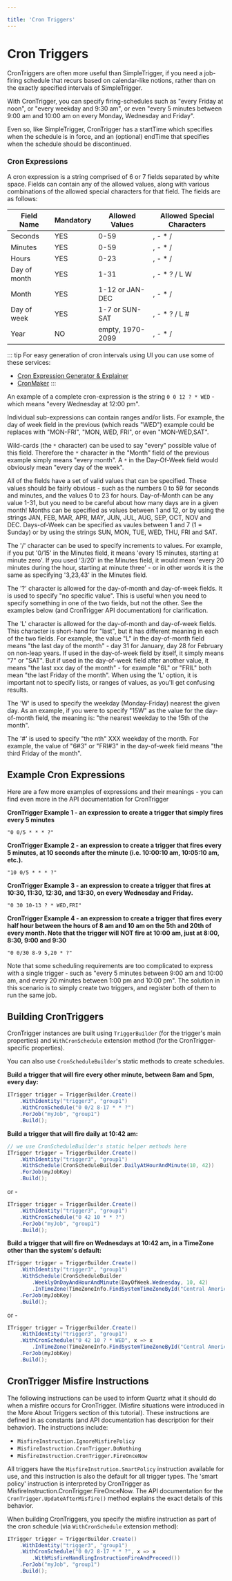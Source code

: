 ```yaml
---

title: 'Cron Triggers'
---
```


# Cron Triggers

CronTriggers are often more useful than SimpleTrigger, if you need a job-firing schedule that recurs based on calendar-like notions,
rather than on the exactly specified intervals of SimpleTrigger.

With CronTrigger, you can specify firing-schedules such as "every Friday at noon", or "every weekday and 9:30 am",
or even "every 5 minutes between 9:00 am and 10:00 am on every Monday, Wednesday and Friday".

Even so, like SimpleTrigger, CronTrigger has a startTime which specifies when the schedule is in force, and an (optional)
endTime that specifies when the schedule should be discontinued.

### Cron Expressions

A cron expression is a string comprised of 6 or 7 fields separated by white space.
Fields can contain any of the allowed values, along with various combinations of the allowed special characters for that field. The fields are as follows:

| Field Name| Mandatory | Allowed Values | Allowed Special Characters  |
|--------------|---------------|-----------------------|-----------------------------------|
| Seconds  | YES   | 0-59      | , - * /       |
| Minutes  | YES   | 0-59     | , - * /       |
| Hours  | YES   | 0-23     | , - * /       |
| Day of month | YES   | 1-31     | , - * ? / L W      |
| Month  | YES   | 1-12 or JAN-DEC  | , - * /       |
| Day of week | YES   | 1-7 or SUN-SAT  | , - * ? / L #      |
| Year   | NO   | empty, 1970-2099  | , - * /       |

::: tip
For easy generation of cron intervals using UI you can use some of these services:

- [Cron Expression Generator & Explainer](https://www.freeformatter.com/cron-expression-generator-quartz.html)
- [CronMaker](http://www.cronmaker.com/)
:::

An example of a complete cron-expression is the string `0 0 12 ? * WED` - which means "every Wednesday at 12:00 pm".

Individual sub-expressions can contain ranges and/or lists. For example, the day of week field in the previous (which reads "WED")
example could be replaces with "MON-FRI", "MON, WED, FRI", or even "MON-WED,SAT".

Wild-cards (the `*` character) can be used to say "every" possible value of this field. Therefore the `*` character in the
"Month" field of the previous example simply means "every month". A `*` in the Day-Of-Week field would obviously mean "every day of the week".

All of the fields have a set of valid values that can be specified. These values should be fairly obvious - such as the numbers
0 to 59 for seconds and minutes, and the values 0 to 23 for hours. Day-of-Month can be any value 1-31, but you need to be careful
about how many days are in a given month! Months can be specified as values between 1 and 12, or by using the strings
JAN, FEB, MAR, APR, MAY, JUN, JUL, AUG, SEP, OCT, NOV and DEC. Days-of-Week can be specified as vaules between 1 and 7 (1 = Sunday)
or by using the strings SUN, MON, TUE, WED, THU, FRI and SAT.

The '/' character can be used to specify increments to values. For example, if you put '0/15' in the Minutes field, it means 'every 15 minutes,
starting at minute zero'. If you used '3/20' in the Minutes field, it would mean 'every 20 minutes during the hour,
starting at minute three' - or in other words it is the same as specifying '3,23,43' in the Minutes field.

The '?' character is allowed for the day-of-month and day-of-week fields. It is used to specify "no specific value".
This is useful when you need to specify something in one of the two fields, but not the other.
See the examples below (and CronTrigger API documentation) for clarification.

The 'L' character is allowed for the day-of-month and day-of-week fields. This character is short-hand for "last",
but it has different meaning in each of the two fields. For example, the value "L" in the day-of-month field means
"the last day of the month" - day 31 for January, day 28 for February on non-leap years. If used in the day-of-week field by itself,
it simply means "7" or "SAT". But if used in the day-of-week field after another value, it means "the last xxx day of the month" -
for example "6L" or "FRIL" both mean "the last Friday of the month". When using the 'L' option, it is important not to specify lists,
or ranges of values, as you'll get confusing results.

The 'W' is used to specify the weekday (Monday-Friday) nearest the given day. As an example, if you were to specify "15W" as the value for the day-of-month field, the meaning is: "the nearest weekday to the 15th of the month".

The '#' is used to specify "the nth" XXX weekday of the month. For example, the value of "6#3" or "FRI#3" in the day-of-week field means "the third Friday of the month".

## Example Cron Expressions

Here are a few more examples of expressions and their meanings - you can find even more in the API documentation for CronTrigger

**CronTrigger Example 1 - an expression to create a trigger that simply fires every 5 minutes**

    "0 0/5 * * * ?"

**CronTrigger Example 2 - an expression to create a trigger that fires every 5 minutes, at 10 seconds after the minute (i.e. 10:00:10 am, 10:05:10 am, etc.).**

    "10 0/5 * * * ?"

**CronTrigger Example 3 - an expression to create a trigger that fires at 10:30, 11:30, 12:30, and 13:30, on every Wednesday and Friday.**

    "0 30 10-13 ? * WED,FRI"

**CronTrigger Example 4 - an expression to create a trigger that fires every half hour between the hours of 8 am and 10 am on the 5th and 20th of every month.
Note that the trigger will NOT fire at 10:00 am, just at 8:00, 8:30, 9:00 and 9:30**

    "0 0/30 8-9 5,20 * ?"

Note that some scheduling requirements are too complicated to express with a single trigger - such as "every 5 minutes between 9:00 am and 10:00 am,
and every 20 minutes between 1:00 pm and 10:00 pm". The solution in this scenario is to simply create two triggers, and register both of them to run the same job.

## Building CronTriggers

CronTrigger instances are built using `TriggerBuilder` (for the trigger's main properties) and `WithCronSchedule`
extension method (for the CronTrigger-specific properties).

You can also use `CronScheduleBuilder`'s static methods to create schedules.

**Build a trigger that will fire every other minute, between 8am and 5pm, every day:**

```csharp
ITrigger trigger = TriggerBuilder.Create()
    .WithIdentity("trigger3", "group1")
    .WithCronSchedule("0 0/2 8-17 * * ?")
    .ForJob("myJob", "group1")
    .Build();
```

**Build a trigger that will fire daily at 10:42 am:**

```csharp
// we use CronScheduleBuilder's static helper methods here
ITrigger trigger = TriggerBuilder.Create()
    .WithIdentity("trigger3", "group1")
    .WithSchedule(CronScheduleBuilder.DailyAtHourAndMinute(10, 42))
    .ForJob(myJobKey)
    .Build();
```

or -

```csharp
ITrigger trigger = TriggerBuilder.Create()
    .WithIdentity("trigger3", "group1")
    .WithCronSchedule("0 42 10 * * ?")
    .ForJob("myJob", "group1")
    .Build();
```

**Build a trigger that will fire on Wednesdays at 10:42 am, in a TimeZone other than the system's default:**

```csharp
ITrigger trigger = TriggerBuilder.Create()
    .WithIdentity("trigger3", "group1")
    .WithSchedule(CronScheduleBuilder
        .WeeklyOnDayAndHourAndMinute(DayOfWeek.Wednesday, 10, 42)
        .InTimeZone(TimeZoneInfo.FindSystemTimeZoneById("Central America Standard Time")))
    .ForJob(myJobKey)
    .Build();
```

or -

```csharp
ITrigger trigger = TriggerBuilder.Create()
    .WithIdentity("trigger3", "group1")
    .WithCronSchedule("0 42 10 ? * WED", x => x
        .InTimeZone(TimeZoneInfo.FindSystemTimeZoneById("Central America Standard Time")))
    .ForJob(myJobKey)
    .Build();
```

## CronTrigger Misfire Instructions

The following instructions can be used to inform Quartz what it should do when a misfire occurs for CronTrigger.
(Misfire situations were introduced in the More About Triggers section of this tutorial). These instructions are defined in  as
constants (and API documentation has description for their behavior). The instructions include:

- `MisfireInstruction.IgnoreMisfirePolicy`
- `MisfireInstruction.CronTrigger.DoNothing`
- `MisfireInstruction.CronTrigger.FireOnceNow`

All triggers have the `MisfireInstrution.SmartPolicy` instruction available for use, and this instruction is also the default for all trigger types.
The 'smart policy' instruction is interpreted by CronTrigger as MisfireInstruction.CronTrigger.FireOnceNow. The API documentation for the
`CronTrigger.UpdateAfterMisfire()` method explains the exact details of this behavior.

When building CronTriggers, you specify the misfire instruction as part of the cron schedule (via `WithCronSchedule` extension method):

```csharp
ITrigger trigger = TriggerBuilder.Create()
    .WithIdentity("trigger3", "group1")
    .WithCronSchedule("0 0/2 8-17 * * ?", x => x
        .WithMisfireHandlingInstructionFireAndProceed())
    .ForJob("myJob", "group1")
    .Build();
```
